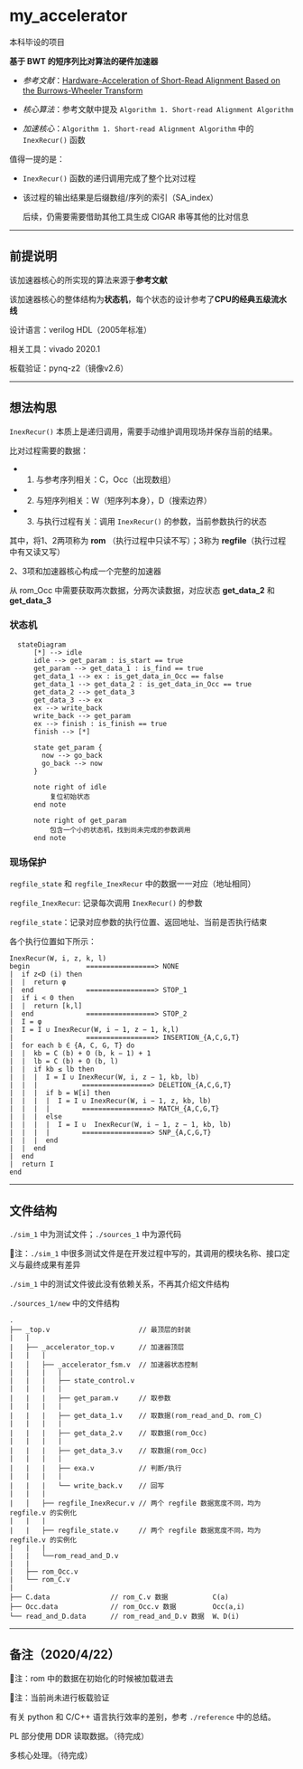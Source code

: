 # my_accelerator

本科毕设的项目

**基于 BWT 的短序列比对算法的硬件加速器**

- *参考文献*：[Hardware-Acceleration of Short-Read Alignment Based on the Burrows-Wheeler Transform](./reference/Hardware-Acceleration%20of%20Short-Read%20Alignment.pdf)

- *核心算法*：参考文献中提及 `Algorithm 1. Short-read Alignment Algorithm` 

- *加速核心*：`Algorithm 1. Short-read Alignment Algorithm` 中的 `InexRecur()` 函数

值得一提的是：

- `InexRecur()` 函数的递归调用完成了整个比对过程
  
- 该过程的输出结果是后缀数组/序列的索引（SA_index）
  
  后续，仍需要需要借助其他工具生成 CIGAR 串等其他的比对信息

---

## 前提说明

该加速器核心的所实现的算法来源于**参考文献**

该加速器核心的整体结构为**状态机**，每个状态的设计参考了**CPU的经典五级流水线**

设计语言：verilog HDL（2005年标准）

相关工具：vivado 2020.1

板载验证：pynq-z2（镜像v2.6）

---

## 想法构思

  `InexRecur()` 本质上是递归调用，需要手动维护调用现场并保存当前的结果。
  
  比对过程需要的数据：
  
  - 1. 与参考序列相关：C，Occ（出现数组）
  
  - 2. 与短序列相关：W（短序列本身），D（搜索边界）

  - 3. 与执行过程有关：调用 `InexRecur()` 的参数，当前参数执行的状态

  其中，将1、2两项称为 **rom** （执行过程中只读不写）；3称为 **regfile**（执行过程中有又读又写）

  2、3项和加速器核心构成一个完整的加速器

  从 rom_Occ 中需要获取两次数据，分两次读数据，对应状态 **get_data_2** 和 **get_data_3**

  ### 状态机
  
  ```mermaid
    stateDiagram
        [*] --> idle 
        idle --> get_param : is_start == true
        get_param --> get_data_1 : is_find == true
        get_data_1 --> ex : is_get_data_in_Occ == false
        get_data_1 --> get_data_2 : is_get_data_in_Occ == true
        get_data_2 --> get_data_3
        get_data_3 --> ex
        ex --> write_back
        write_back --> get_param
        ex --> finish : is_finish == true
        finish --> [*]

        state get_param {
          now --> go_back
          go_back --> now
        }

        note right of idle
            复位初始状态
        end note

        note right of get_param
            包含一个小的状态机，找到尚未完成的参数调用
        end note
  ```

  ### 现场保护

  `regfile_state` 和 `regfile_InexRecur` 中的数据一一对应（地址相同）

  `regfile_InexRecur`: 记录每次调用 `InexRecur()` 的参数

  `regfile_state`：记录对应参数的执行位置、返回地址、当前是否执行结束

  各个执行位置如下所示：

  ```
  InexRecur(W, i, z, k, l)
  begin              =================> NONE
  |  if z<D (i) then
  |  |  return φ
  |  end             =================> STOP_1
  |  if i < 0 then
  |  |  return [k,l]
  |  end             =================> STOP_2
  |  I = φ          
  |  I = I ∪ InexRecur(W, i − 1, z − 1, k,l)
  |                  =================> INSERTION_{A,C,G,T}
  |  for each b ∈ {A, C, G, T} do
  |  |  kb = C (b) + O (b, k − 1) + 1
  |  |  lb = C (b) + O (b, l)
  |  |  if kb ≤ lb then
  |  |  |  I = I ∪ InexRecur(W, i, z − 1, kb, lb)
  |  |  |           =================> DELETION_{A,C,G,T}
  |  |  |  if b = W[i] then
  |  |  |  |  I = I ∪ InexRecur(W, i − 1, z, kb, lb)
  |  |  |  |        =================> MATCH_{A,C,G,T}
  |  |  |  else
  |  |  |  |  I = I ∪  InexRecur(W, i − 1, z − 1, kb, lb)
  |  |  |  |        =================> SNP_{A,C,G,T}
  |  |  |  end
  |  |  end
  |  end
  |  return I
  end
  ```
---

## 文件结构

`./sim_1` 中为测试文件；`./sources_1` 中为源代码

🐖注：`./sim_1` 中很多测试文件是在开发过程中写的，其调用的模块名称、接口定义与最终成果有差异

`./sim_1` 中的测试文件彼此没有依赖关系，不再其介绍文件结构

`./sources_1/new` 中的文件结构

```
.
├── _top.v                      // 最顶层的封装
|   |
|   ├── _accelerator_top.v      // 加速器顶层
|   |   |
|   │   ├── _accelerator_fsm.v  // 加速器状态控制
|   |   |   |
|   |   |   ├── state_control.v  
|   |   |   |
|   |   |   ├── get_param.v     // 取参数
|   |   |   |
|   |   |   ├── get_data_1.v    // 取数据(rom_read_and_D、rom_C)
|   |   |   |
|   |   |   ├── get_data_2.v    // 取数据(rom_Occ)
|   |   |   |
|   |   |   ├── get_data_3.v    // 取数据(rom_Occ)
|   |   |   |
|   |   |   ├── exa.v           // 判断/执行
|   |   |   |
|   |   |   └── write_back.v    // 回写
|   |   |
|   │   ├── regfile_InexRecur.v // 两个 regfile 数据宽度不同，均为 regfile.v 的实例化
|   |   |  
|   |   ├── regfile_state.v     // 两个 regfile 数据宽度不同，均为 regfile.v 的实例化
|   |   |
|   |   └──rom_read_and_D.v    
|   |
|   ├── rom_Occ.v
|   └── rom_C.v          
|
├── C.data               // rom_C.v 数据           C(a)
├── Occ.data             // rom_Occ.v 数据         Occ(a,i)
└── read_and_D.data      // rom_read_and_D.v 数据  W、D(i)

```

---

## 备注（2020/4/22）

🐖注：rom 中的数据在初始化的时候被加载进去

🐖注：当前尚未进行板载验证

有关 python 和 C/C++ 语言执行效率的差别，参考 `./reference` 中的总结。

PL 部分使用 DDR 读取数据。（待完成）

多核心处理。（待完成）
